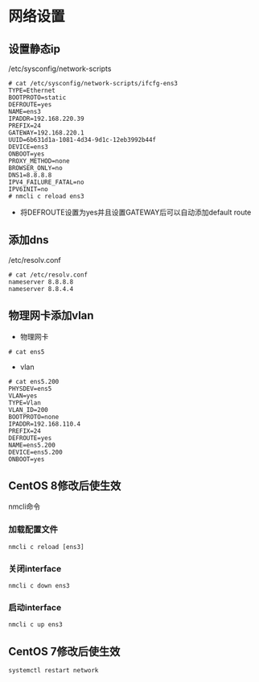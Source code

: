 网络设置
===

## 设置静态ip
/etc/sysconfig/network-scripts

```
# cat /etc/sysconfig/network-scripts/ifcfg-ens3
TYPE=Ethernet
BOOTPROTO=static
DEFROUTE=yes
NAME=ens3
IPADDR=192.168.220.39
PREFIX=24
GATEWAY=192.168.220.1
UUID=6b631d1a-1081-4d34-9d1c-12eb3992b44f
DEVICE=ens3
ONBOOT=yes
PROXY_METHOD=none
BROWSER_ONLY=no
DNS1=8.8.8.8
IPV4_FAILURE_FATAL=no
IPV6INIT=no
# nmcli c reload ens3
```

* 将DEFROUTE设置为yes并且设置GATEWAY后可以自动添加default route

## 添加dns
/etc/resolv.conf
```
# cat /etc/resolv.conf
nameserver 8.8.8.8
nameserver 8.8.4.4
```

## 物理网卡添加vlan
* 物理网卡
```
# cat ens5

```

* vlan
```
# cat ens5.200
PHYSDEV=ens5
VLAN=yes
TYPE=Vlan
VLAN_ID=200
BOOTPROTO=none
IPADDR=192.168.110.4
PREFIX=24
DEFROUTE=yes
NAME=ens5.200
DEVICE=ens5.200
ONBOOT=yes
```

## CentOS 8修改后使生效
 nmcli命令
### 加载配置文件
```
nmcli c reload [ens3]
```

### 关闭interface
```
nmcli c down ens3
```

### 启动interface
```
nmcli c up ens3
```

## CentOS 7修改后使生效
```
systemctl restart network
```

